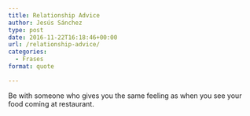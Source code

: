 ```yaml
---
title: Relationship Advice
author: Jesús Sánchez
type: post
date: 2016-11-22T16:18:46+00:00
url: /relationship-advice/
categories:
  - Frases
format: quote

---
```

Be with someone who gives you the same feeling as when you see your food coming at restaurant.